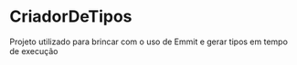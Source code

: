 # CriadorDeTipos
Projeto utilizado para brincar com o uso de Emmit e gerar tipos em tempo de execução

